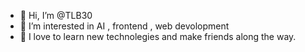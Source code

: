 - 👋 Hi, I’m @TLB30
- 👀 I’m interested in AI , frontend , web devolopment
- 🌱 I love to learn new technolegies and make friends along the way. 
